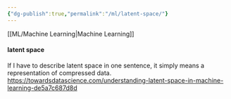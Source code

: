 ```yaml
---
{"dg-publish":true,"permalink":"/ml/latent-space/"}
---
```


[[ML/Machine Learning\|Machine Learning]]
#### latent space
If I have to describe latent space in one sentence, it simply means a representation of compressed data. https://towardsdatascience.com/understanding-latent-space-in-machine-learning-de5a7c687d8d